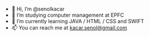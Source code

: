- 👋 Hi, I’m @senolkacar
- 👀 I’m studying computer management at EPFC
- 🌱 I’m currently learning JAVA / HTML / CSS and SWIFT
- 📫 You can reach me at kacar.senol@gmail.com

<!---
senolkacar/senolkacar is a ✨ special ✨ repository because its `README.md` (this file) appears on your GitHub profile.
You can click the Preview link to take a look at your changes.
--->
